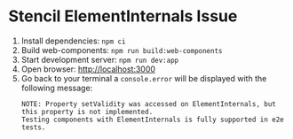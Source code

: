 # Stencil ElementInternals Issue

1. Install dependencies: `npm ci`
1. Build web-components: `npm run build:web-components`
1. Start development server: `npm run dev:app`
1. Open browser: [http://localhost:3000](http://localhost:3000)
1. Go back to your terminal a `console.error` will be displayed with the following message:
    ```
    NOTE: Property setValidity was accessed on ElementInternals, but this property is not implemented.
    Testing components with ElementInternals is fully supported in e2e tests.
    ```

